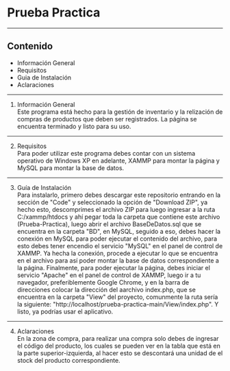 # Prueba Practica
***
## Contenido
* Información General
* Requisitos
* Guia de Instalación
* Aclaraciones
***
1. Información General</br>
Este programa está hecho para la gestión de inventario y la relización de compras de productos que deben ser registrados.
La página se encuentra terminado y listo para su uso.
***
2. Requisitos</br>
Para poder utilizar este programa debes contar con un sistema operativo de Windows XP en adelante, XAMMP para montar la página y MySQL para montar la base de datos.
***
3. Guía de Instalación</br>
Para instalarlo, primero debes descargar este repositorio entrando en la sección de "Code" y seleccionado la opción de "Download ZIP", ya hecho esto, descomprimes el archivo ZIP para luego ingresar a la ruta C:/xammp/htdocs y ahí pegar toda la carpeta que contiene este archivo (Prueba-Practica), luego abrir el archivo BaseDeDatos.sql que se encuentra en la carpeta "BD", en MySQL, seguido a eso, debes hacer la conexión en MySQL para poder ejecutar el contenido del archivo, para esto debes tener encendio el servicio "MySQL" en el panel de control de XAMMP.
Ya hecha la conexión, procede a ejecutar lo que se encuentra en el archivo para así poder montar la base de datos correspondiente a la página.
Finalmente, para poder ejecutar la página, debes iniciar el servicio "Apache" en el panel de control de XAMMP, luego ir a tu navegador, preferiblemente Google Chrome, y en la barra de direcciones colocar la dirección del aarchivo index.php, que se encuentra en la carpeta "View" del proyecto, comunmente la ruta sería la siguiente: "http://localhost/prueba-practica-main/View/index.php".
Y listo, ya podrías usar el aplicativo.
***
4. Aclaraciones</br>
En la zona de compra, para realizar una compra solo debes de ingresar el código del producto, los cuales se pueden ver en la tabla que está en la parte superior-izquierda, al hacer esto se descontará una unidad de el stock del producto correspondiente.
